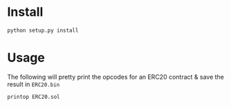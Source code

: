 # Install

```
python setup.py install
```

# Usage

The following will pretty print the opcodes for an ERC20 contract & save the result in `ERC20.bin`
```
printop ERC20.sol
```
